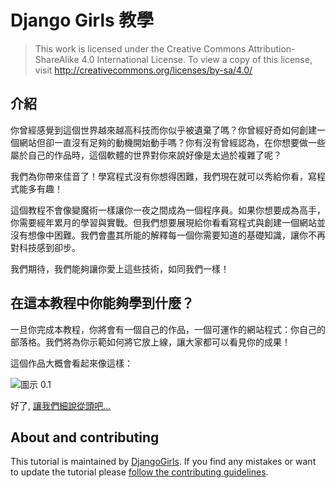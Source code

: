 # Django Girls 教學

> This work is licensed under the Creative Commons Attribution-ShareAlike 4.0
International License. To view a copy of this license, visit
http://creativecommons.org/licenses/by-sa/4.0/


## 介紹

你曾經感覺到這個世界越來越高科技而你似乎被遺棄了嗎？你曾經好奇如何創建一個網站但卻一直沒有足夠的動機開始動手嗎？你有沒有曾經認為，在你想要做一些屬於自己的作品時，這個軟體的世界對你來說好像是太過於複雜了呢？

我們為你帶來佳音了！學寫程式沒有你想得困難，我們現在就可以秀給你看，寫程式能多有趣！

這個教程不會像變魔術一樣讓你一夜之間成為一個程序員。如果你想要成為高手，你需要經年累月的學習與實戰。但我們想要展現給你看看寫程式與創建一個網站並沒有想像中困難。我們會盡其所能的解釋每一個你需要知道的基礎知識，讓你不再對科技感到卻步。

我們期待，我們能夠讓你愛上這些技術，如同我們一樣！


## 在這本教程中你能夠學到什麼？

一旦你完成本教程，你將會有一個自己的作品，一個可運作的網站程式：你自己的部落格。我們將為你示範如何將它放上線，讓大家都可以看見你的成果！

這個作品大概會看起來像這樣：

![圖示 0.1](images/application.png)

好了, [讓我們細說從頭吧...](how_internet_works/README.md)


## About and contributing

This tutorial is maintained by [DjangoGirls](http://djangogirls.org/). If you find any mistakes or want to update the tutorial please [follow the contributing guidelines](https://github.com/DjangoGirls/tutorial/blob/master/CONTRIBUTING.md).
